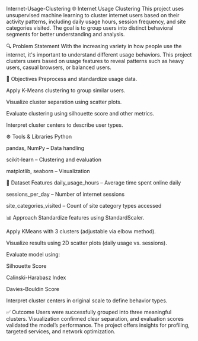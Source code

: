 Internet-Usage-Clustering
🌐 Internet Usage Clustering
This project uses unsupervised machine learning to cluster internet users based on their activity patterns, including daily usage hours, session frequency, and site categories visited. The goal is to group users into distinct behavioral segments for better understanding and analysis.

🔍 Problem Statement
With the increasing variety in how people use the internet, it's important to understand different usage behaviors. This project clusters users based on usage features to reveal patterns such as heavy users, casual browsers, or balanced users.

🎯 Objectives
Preprocess and standardize usage data.

Apply K-Means clustering to group similar users.

Visualize cluster separation using scatter plots.

Evaluate clustering using silhouette score and other metrics.

Interpret cluster centers to describe user types.

⚙️ Tools & Libraries
Python

pandas, NumPy – Data handling

scikit-learn – Clustering and evaluation

matplotlib, seaborn – Visualization

📁 Dataset Features
daily_usage_hours – Average time spent online daily

sessions_per_day – Number of internet sessions

site_categories_visited – Count of site category types accessed

📊 Approach
Standardize features using StandardScaler.

Apply KMeans with 3 clusters (adjustable via elbow method).

Visualize results using 2D scatter plots (daily usage vs. sessions).

Evaluate model using:

Silhouette Score

Calinski-Harabasz Index

Davies-Bouldin Score

Interpret cluster centers in original scale to define behavior types.

✅ Outcome
Users were successfully grouped into three meaningful clusters. Visualization confirmed clear separation, and evaluation scores validated the model’s performance. The project offers insights for profiling, targeted services, and network optimization.

